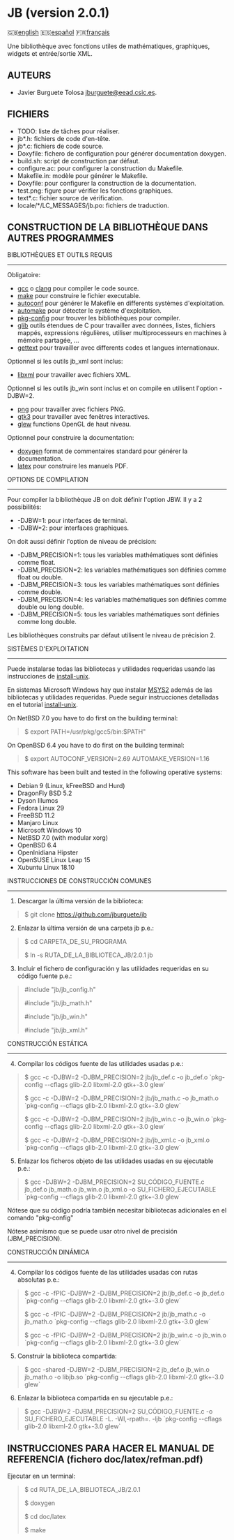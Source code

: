 JB (version 2.0.1)
==================

:gb:[english](README.md) :es:[español](README.es.md)
:fr:[français](README.fr.md)

Une bibliothèque avec fonctions utiles de mathématiques, graphiques, widgets et
entrée/sortie XML.

AUTEURS
-------

* Javier Burguete Tolosa
  [jburguete@eead.csic.es](mailto:jburguete@eead.csic.es).

FICHIERS
--------

* TODO: liste de tâches pour réaliser.
* jb\*.h: fichiers de code d'en-tête.
* jb\*.c: fichiers de code source.
* Doxyfile: fichero de configuration pour générer documentation doxygen.
* build.sh: script de construction par défaut.
* configure.ac: pour configurer la construction du Makefile.
* Makefile.in: modèle pour générer le Makefile.
* Doxyfile: pour configurer la construction de la documentation.
* test.png: figure pour vérifier les fonctions graphiques.
* text\*.c: fichier source de vérification.
* locale/\*/LC\_MESSAGES/jb.po: fichiers de traduction.

CONSTRUCTION DE LA BIBLIOTHÈQUE DANS AUTRES PROGRAMMES
------------------------------------------------------

BIBLIOTHÈQUES ET OUTILS REQUIS
______________________________

Obligatoire:
* [gcc](https://gcc.gnu.org) o [clang](http://clang.llvm.org) pour compiler le
  code source.
* [make](http://www.gnu.org/software/make) pour construire le fichier
  executable.
* [autoconf](http://www.gnu.org/software/autoconf) pour générer le Makefile en
  differents systèmes d'exploitation.
* [automake](http://www.gnu.org/software/automake) pour détecter le système
  d'exploitation.
* [pkg-config](http://www.freedesktop.org/wiki/Software/pkg-config) pour trouver
  les bibliothèques pour compiler.
* [glib](https://developer.gnome.org/glib) outils étendues de C pour travailler
  avec données, listes, fichiers mappés, expressions régulières, utiliser
  multiprocesseurs en machines à mémoire partagée, ...
* [gettext](http://www.gnu.org/software/gettext) pour travailler avec differents
  codes et langues internationaux.

Optionnel si les outils jb\_xml sont inclus:
* [libxml](http://xmlsoft.org) pour travailler avec fichiers XML.

Optionnel si les outils jb\_win sont inclus et on compile en utilisent l'option
-DJBW=2.
* [png](http://libpng.sourceforge.net) pour travailler avec fichiers PNG.
* [gtk3](http://www.gtk.org) pour travailler avec fenêtres interactives.
* [glew](http://glew.sourceforge.net) functions OpenGL de haut niveau.

Optionnel pour construire la documentation:
* [doxygen](http://www.stack.nl/~dimitri/doxygen) format de commentaires
  standard pour générer la documentation.
* [latex](https://www.latex-project.org/) pour construire les manuels PDF.

OPTIONS DE COMPILATION
______________________

Pour compiler la bibliothèque JB on doit définir l'option JBW. Il y a 2
possibilités:
* -DJBW=1: pour interfaces de terminal.
* -DJBW=2: pour interfaces graphiques.

On doit aussi définir l'option de niveau de précision:
* -DJBM\_PRECISION=1: tous les variables mathématiques sont définies comme
  float.
* -DJBM\_PRECISION=2: les variables mathématiques son définies comme float ou
  double.
* -DJBM\_PRECISION=3: tous les variables mathématiques sont définies comme
  double.
* -DJBM\_PRECISION=4: les variables mathématiques son définies comme double ou
  long double.
* -DJBM\_PRECISION=5: tous les variables mathématiques sont définies comme
  long double.

Les bibliothèques construits par défaut utilisent le niveau de précision 2.

SISTÈMES D'EXPLOITATION
_______________________

Puede instalarse todas las bibliotecas y utilidades requeridas usando las
instrucciones de [install-unix](https://github.com/jburguete/install-unix).

En sistemas Microsoft Windows hay que instalar
[MSYS2](http://sourceforge.net/projects/msys2) además de las bibliotecas y
utilidades requeridas. Puede seguir instrucciones detalladas en el tutorial
[install-unix](https://github.com/jburguete/install-unix/blob/master/tutorial.pdf).

On NetBSD 7.0 you have to do first on the building terminal:
> $ export PATH=/usr/pkg/gcc5/bin:$PATH"

On OpenBSD 6.4 you have to do first on the building terminal:
> $ export AUTOCONF\_VERSION=2.69 AUTOMAKE\_VERSION=1.16

This software has been built and tested in the following operative systems:
* Debian 9 (Linux, kFreeBSD and Hurd)
* DragonFly BSD 5.2
* Dyson Illumos
* Fedora Linux 29
* FreeBSD 11.2
* Manjaro Linux
* Microsoft Windows 10
* NetBSD 7.0 (with modular xorg)
* OpenBSD 6.4
* OpenInidiana Hipster
* OpenSUSE Linux Leap 15
* Xubuntu Linux 18.10

INSTRUCCIONES DE CONSTRUCCIÓN COMUNES
_____________________________________

1. Descargar la última versión de la biblioteca:
> $ git clone https://github.com/jburguete/jb

2. Enlazar la última versión de una carpeta jb p.e.:
> $ cd CARPETA\_DE\_SU\_PROGRAMA
>
> $ ln -s RUTA\_DE\_LA\_BIBLIOTECA\_JB/2.0.1 jb

3. Incluir el fichero de configuración y las utilidades requeridas en su código
   fuente p.e.:
> \#include "jb/jb\_config.h"
>
> \#include "jb/jb\_math.h"
>
> \#include "jb/jb\_win.h"
>
> \#include "jb/jb\_xml.h"

CONSTRUCCIÓN ESTÁTICA
_____________________

4. Compilar los códigos fuente de las utilidades usadas p.e.:
> $ gcc -c -DJBW=2 -DJBM\_PRECISION=2 jb/jb\_def.c -o jb\_def.o
> \`pkg-config --cflags glib-2.0 libxml-2.0 gtk+-3.0 glew\`
>
> $ gcc -c -DJBW=2 -DJBM\_PRECISION=2 jb/jb\_math.c -o jb\_math.o
> \`pkg-config --cflags glib-2.0 libxml-2.0 gtk+-3.0 glew\`
>
> $ gcc -c -DJBW=2 -DJBM\_PRECISION=2 jb/jb\_win.c -o jb\_win.o
> \`pkg-config --cflags glib-2.0 libxml-2.0 gtk+-3.0 glew\`
>
> $ gcc -c -DJBW=2 -DJBM\_PRECISION=2 jb/jb\_xml.c -o jb\_xml.o
> \`pkg-config --cflags glib-2.0 libxml-2.0 gtk+-3.0 glew\`

5. Enlazar los ficheros objeto de las utilidades usadas en su ejecutable p.e.:
> $ gcc -DJBW=2 -DJBM\_PRECISION=2 SU\_CÓDIGO\_FUENTE.c jb\_def.o jb\_math.o
> jb\_win.o jb\_xml.o -o SU\_FICHERO\_EJECUTABLE
> \`pkg-config --cflags glib-2.0 libxml-2.0 gtk+-3.0 glew\`

Nótese que su código podría también necesitar bibliotecas adicionales en el
comando "pkg-config"

Nótese asimismo que se puede usar otro nivel de precisión (JBM\_PRECISION).

CONSTRUCCIÓN DINÁMICA
_____________________

4. Compilar los códigos fuente de las utilidades usadas con rutas absolutas
   p.e.:
> $ gcc -c -fPIC -DJBW=2 -DJBM\_PRECISION=2 jb/jb\_def.c -o jb\_def.o
> \`pkg-config --cflags glib-2.0 libxml-2.0 gtk+-3.0 glew\`
>
> $ gcc -c -fPIC -DJBW=2 -DJBM\_PRECISION=2 jb/jb\_math.c -o jb\_math.o
> \`pkg-config --cflags glib-2.0 libxml-2.0 gtk+-3.0 glew\`
>
> $ gcc -c -fPIC -DJBW=2 -DJBM\_PRECISION=2 jb/jb\_win.c -o jb\_win.o
> \`pkg-config --cflags glib-2.0 libxml-2.0 gtk+-3.0 glew\`

5. Construir la biblioteca compartida:
> $ gcc -shared -DJBW=2 -DJBM\_PRECISION=2 jb\_def.o jb\_win.o jb\_math.o
> -o libjb.so
> \`pkg-config --cflags glib-2.0 libxml-2.0 gtk+-3.0 glew\`

6. Enlazar la biblioteca compartida en su ejecutable p.e.: 
> $ gcc -DJBW=2 -DJBM\_PRECISION=2 SU\_CÓDIGO\_FUENTE.c
> -o SU\_FICHERO\_EJECUTABLE -L. -Wl,-rpath=. -ljb
> \`pkg-config --cflags glib-2.0 libxml-2.0 gtk+-3.0 glew\`

INSTRUCCIONES PARA HACER EL MANUAL DE REFERENCIA (fichero doc/latex/refman.pdf)
-------------------------------------------------------------------------------

Ejecutar en un terminal:
> $ cd RUTA\_DE\_LA\_BIBLIOTECA\_JB/2.0.1
>
> $ doxygen
>
> $ cd doc/latex
>
> $ make
